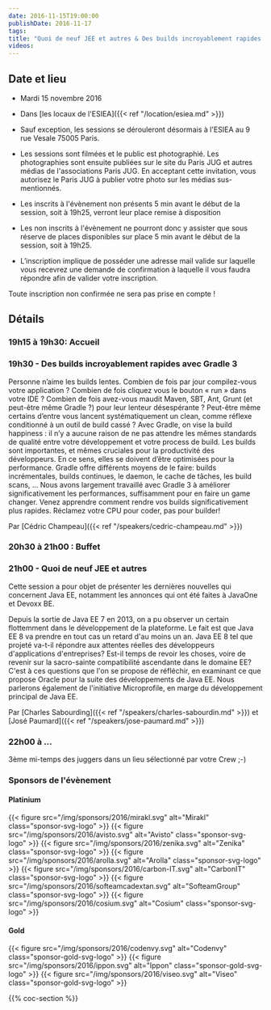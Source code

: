 ```yaml
---
date: 2016-11-15T19:00:00
publishDate: 2016-11-17
tags:
title: "Quoi de neuf JEE et autres & Des builds incroyablement rapides avec Gradle 3"
videos:
---
```


## Date et lieu

- Mardi 15 novembre 2016
- Dans [les locaux de l'ESIEA]({{< ref "/location/esiea.md" >}})

- Sauf exception, les sessions se dérouleront désormais à l'ESIEA au 9 rue Vesale 75005 Paris.
- Les sessions sont filmées et le public est photographié. Les photographies sont ensuite publiées sur le site du Paris JUG et autres médias de l'associations Paris JUG. En acceptant cette invitation, vous autorisez le Paris JUG à publier votre photo sur les médias sus-mentionnés.
- Les inscrits à l'évènement non présents 5 min avant le début de la session, soit à 19h25, verront leur place remise à disposition
- Les non inscrits à l'évènement ne pourront donc y assister que sous réserve de places disponibles sur place 5 min avant le début de la session, soit à 19h25.
- L’inscription implique de posséder une adresse mail valide sur laquelle vous recevrez une demande de confirmation à laquelle il vous faudra répondre afin de valider votre inscription.

Toute inscription non confirmée ne sera pas prise en compte !


## Détails

### 19h15 à 19h30: Accueil

### 19h30 - Des builds incroyablement rapides avec Gradle 3

Personne n’aime les builds lentes. Combien de fois par jour compilez-vous votre application ? Combien de fois cliquez vous le bouton « run » dans votre IDE ? Combien de fois avez-vous maudit Maven, SBT, Ant, Grunt (et peut-être même Gradle ?) pour leur lenteur désespérante ? Peut-être même certains d’entre vous lancent systématiquement un clean, comme réflexe conditionné à un outil de build cassé ? Avec Gradle, on vise la build happiness : il n’y a aucune raison de ne pas attendre les mêmes standards de qualité entre votre développement et votre process de build. Les builds sont importantes, et mêmes cruciales pour la productivité des développeurs. En ce sens, elles se doivent d’être optimisées pour la performance. Gradle offre différents moyens de le faire: builds incrémentales, builds continues, le daemon, le cache de tâches, les build scans, … Nous avons largement travaillé avec Gradle 3 à améliorer significativement les performances, suffisamment pour en faire un game changer. Venez apprendre comment rendre vos builds significativement plus rapides. Réclamez votre CPU pour coder, pas pour builder!

Par [Cédric Champeau]({{< ref "/speakers/cedric-champeau.md" >}})

### 20h30 à 21h00 : Buffet


### 21h00 - Quoi de neuf JEE et autres

Cette session a pour objet de présenter les dernières nouvelles qui concernent Java EE, notamment les annonces qui ont été faites à JavaOne et Devoxx BE.

Depuis la sortie de Java EE 7 en 2013, on a pu observer un certain flottemment dans le développement de la plateforme. Le fait est que Java EE 8 va prendre en tout cas un retard d'au moins un an. Java EE 8 tel que projeté va-t-il répondre aux attentes réelles des développeurs d'applications d'entreprises? Est-il temps de revoir les choses, voire de revenir sur la sacro-sainte compatibilité ascendante dans le domaine EE? C'est à ces questions que l'on se propose de réfléchir, en examinant ce que propose Oracle pour la suite des développements de Java EE. Nous parlerons également de l'initiative Microprofile, en marge du développement principal de Java EE.

Par [Charles Sabourding]({{< ref "/speakers/charles-sabourdin.md" >}}) et [José Paumard]({{< ref "/speakers/jose-paumard.md" >}})

### 22h00 à ...

3ème mi-temps des juggers dans un lieu sélectionné par votre Crew ;-)


### Sponsors de l'évènement

#### Platinium
{{< figure src="/img/sponsors/2016/mirakl.svg" alt="Mirakl" class="sponsor-svg-logo" >}}
{{< figure src="/img/sponsors/2016/avisto.svg" alt="Avisto" class="sponsor-svg-logo" >}}
{{< figure src="/img/sponsors/2016/zenika.svg" alt="Zenika" class="sponsor-svg-logo" >}}
{{< figure src="/img/sponsors/2016/arolla.svg" alt="Arolla" class="sponsor-svg-logo" >}}
{{< figure src="/img/sponsors/2016/carbon-IT.svg" alt="CarbonIT" class="sponsor-svg-logo" >}}
{{< figure src="/img/sponsors/2016/softeamcadextan.svg" alt="SofteamGroup" class="sponsor-svg-logo" >}}
{{< figure src="/img/sponsors/2016/cosium.svg" alt="Cosium" class="sponsor-svg-logo" >}}

#### Gold
{{< figure src="/img/sponsors/2016/codenvy.svg" alt="Codenvy" class="sponsor-gold-svg-logo" >}}
{{< figure src="/img/sponsors/2016/ippon.svg" alt="Ippon" class="sponsor-gold-svg-logo" >}}
{{< figure src="/img/sponsors/2016/viseo.svg" alt="Viseo" class="sponsor-gold-svg-logo" >}}

{{% coc-section %}}
